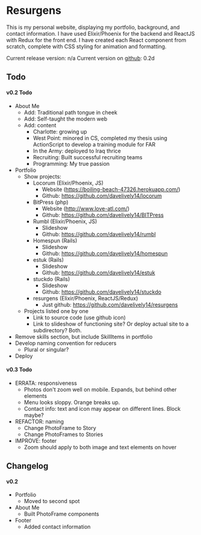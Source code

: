 # Resurgens

This is my personal website, displaying my portfolio, background, and contact information. I have used Elixir/Phoenix for the backend and ReactJS with Redux for the front end. I have created each React component from scratch, complete with CSS styling for animation and formatting.

Current release version: n/a
Current version on [github](https://github.com/davelively14/resurgens): 0.2d

## Todo

#### v0.2 Todo

- About Me
  - Add: Traditional path tongue in cheek
  - Add: Self-taught the modern web
  - Add: content
    - Charlotte: growing up
    - West Point: minored in CS, completed my thesis using ActionScript to develop a training module for FAR
    - In the Army: deployed to Iraq thrice
    - Recruiting: Built successful recruiting teams
    - Programming: My true passion
- Portfolio
  - Show projects:
    - Locorum (Elixir/Phoenix, JS)
      - Website (https://boiling-beach-47326.herokuapp.com/)
      - Github: https://github.com/davelively14/locorum
    - BitPress (php)
      - Website (http://www.love-atl.com/)
      - Github: https://github.com/davelively14/BITPress
    - Rumbl (Elixir/Phoenix, JS)
      - Slideshow
      - Github: https://github.com/davelively14/rumbl
    - Homespun (Rails)
      - Slideshow
      - Github: https://github.com/davelively14/homespun
    - estuk (Rails)
      - Slideshow
      - Github: https://github.com/davelively14/estuk
    - stuckdo (Rails)
      - Slideshow
      - Github: https://github.com/davelively14/stuckdo
    - resurgens (Elixir/Phoenix, ReactJS/Redux)
      - Just github: https://github.com/davelively14/resurgens
  - Projects listed one by one
    - Link to source code (use github icon)
    - Link to slideshow of functioning site? Or deploy actual site to a subdirectory? Both.
- Remove skills section, but include SkillItems in portfolio
- Develop naming convention for reducers
  - Plural or singular?
- Deploy

#### v0.3 Todo
- ERRATA: responsiveness
  - Photos don't zoom well on mobile. Expands, but behind other elements
  - Menu looks sloppy. Orange breaks up.
  - Contact info: text and icon may appear on different lines. Block maybe?
- REFACTOR: naming
  - Change PhotoFrame to Story
  - Change PhotoFrames to Stories
- IMPROVE: footer
  - Zoom should apply to both image and text elements on hover

## Changelog

#### v0.2

- Portfolio
  - Moved to second spot
- About Me
  - Built PhotoFrame components
- Footer
  - Added contact information
